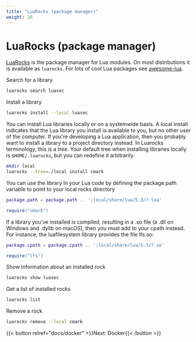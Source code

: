 ```yaml
---
title: "LuaRocks (package manager)"
weight: 26
---
```


# LuaRocks (package manager)

[LuaRocks](https://luarocks.org/) is the package manager for Lua modules.
On most distributions it is available as `luarocks`.
For lots of cool Lua packages see [awesome-lua](https://github.com/JaredSartin/awesome-lua).

Search for a library

```bash
luarocks search luasec
```

Install a library

```bash
luarocks install --local luasec
```

You can install Lua libraries locally or on a systemwide basis.
A local install indicates that the Lua library you install is available to you,
but no other user of the computer. If you're developing a Lua application, then
you probably want to install a library to a project directory instead.
In Luarocks terminology, this is a tree.
Your default tree when installing libraries locally is `$HOME/.luarocks`,
but you can redefine it arbitrarily.

```bash
mkdir local
luarocks --tree=./local install cmark
```

You can use the library in your Lua code by defining the package.path variable
to point to your local rocks directory

```lua
package.path = package.path .. ';local/share/lua/5.3/?.lua'

require("cmark")
```

If a library you've installed is compiled, resulting in a .so file
(a .dll on Windows and .dylib on macOS), then you must add to your cpath instead.
For instance, the luafilesystem library provides the file lfs.so:

```lua
package.cpath = package.cpath .. ';local/share/lua/5.3/?.so'

require("lfs")
```

Show information about an installed rock

```bash
luarocks show luasec
```

Get a list of installed rocks

```bash
luarocks list
```

Remove a rock

```bash
luarocks remove --local cmark
```

{{< button relref="docs/docker" >}}Next: Docker{{< /button >}}
